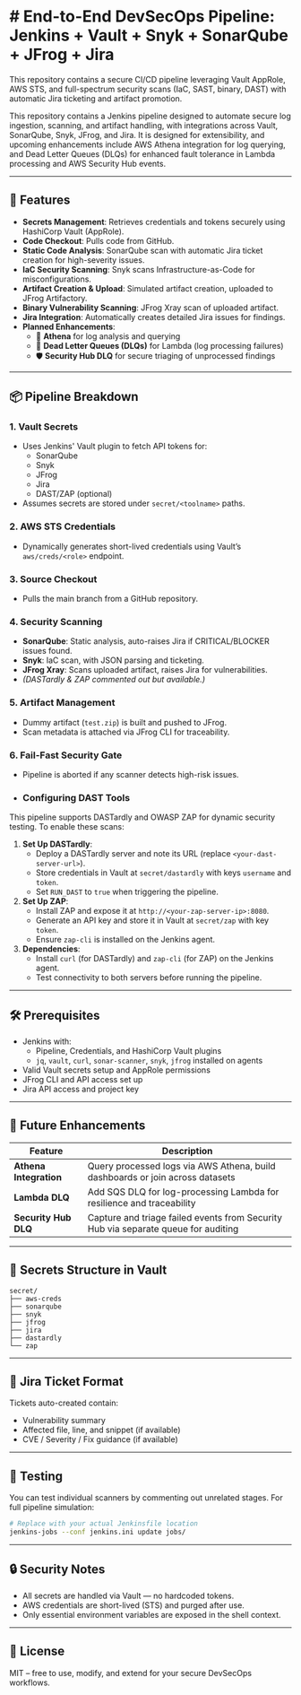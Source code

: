 # # End-to-End DevSecOps Pipeline: Jenkins + Vault + Snyk + SonarQube + JFrog + Jira

This repository contains a secure CI/CD pipeline leveraging Vault AppRole, AWS STS, and full-spectrum security scans (IaC, SAST, binary, DAST) with automatic Jira ticketing and artifact promotion.


This repository contains a Jenkins pipeline designed to automate secure log ingestion, scanning, and artifact handling, with integrations across Vault, SonarQube, Snyk, JFrog, and Jira. It is designed for extensibility, and upcoming enhancements include AWS Athena integration for log querying, and Dead Letter Queues (DLQs) for enhanced fault tolerance in Lambda processing and AWS Security Hub events.

---

## 🔐 Features

- **Secrets Management**: Retrieves credentials and tokens securely using HashiCorp Vault (AppRole).
- **Code Checkout**: Pulls code from GitHub.
- **Static Code Analysis**: SonarQube scan with automatic Jira ticket creation for high-severity issues.
- **IaC Security Scanning**: Snyk scans Infrastructure-as-Code for misconfigurations.
- **Artifact Creation & Upload**: Simulated artifact creation, uploaded to JFrog Artifactory.
- **Binary Vulnerability Scanning**: JFrog Xray scan of uploaded artifact.
- **Jira Integration**: Automatically creates detailed Jira issues for findings.
- **Planned Enhancements**:
  - 🧠 **Athena** for log analysis and querying
  - 🔁 **Dead Letter Queues (DLQs)** for Lambda (log processing failures)
  - 🛡️ **Security Hub DLQ** for secure triaging of unprocessed findings

---

## 📦 Pipeline Breakdown

### 1. **Vault Secrets**
- Uses Jenkins' Vault plugin to fetch API tokens for:
  - SonarQube
  - Snyk
  - JFrog
  - Jira
  - DAST/ZAP (optional)
- Assumes secrets are stored under `secret/<toolname>` paths.

### 2. **AWS STS Credentials**
- Dynamically generates short-lived credentials using Vault’s `aws/creds/<role>` endpoint.

### 3. **Source Checkout**
- Pulls the main branch from a GitHub repository.

### 4. **Security Scanning**
- **SonarQube**: Static analysis, auto-raises Jira if CRITICAL/BLOCKER issues found.
- **Snyk**: IaC scan, with JSON parsing and ticketing.
- **JFrog Xray**: Scans uploaded artifact, raises Jira for vulnerabilities.
- *(DASTardly & ZAP commented out but available.)*

### 5. **Artifact Management**
- Dummy artifact (`test.zip`) is built and pushed to JFrog.
- Scan metadata is attached via JFrog CLI for traceability.

### 6. **Fail-Fast Security Gate**
- Pipeline is aborted if any scanner detects high-risk issues.

- ### Configuring DAST Tools
This pipeline supports DASTardly and OWASP ZAP for dynamic security testing. To enable these scans:
1. **Set Up DASTardly**:
   - Deploy a DASTardly server and note its URL (replace `<your-dast-server-url>`).
   - Store credentials in Vault at `secret/dastardly` with keys `username` and `token`.
   - Set `RUN_DAST` to `true` when triggering the pipeline.
2. **Set Up ZAP**:
   - Install ZAP and expose it at `http://<your-zap-server-ip>:8080`.
   - Generate an API key and store it in Vault at `secret/zap` with key `token`.
   - Ensure `zap-cli` is installed on the Jenkins agent.
3. **Dependencies**:
   - Install `curl` (for DASTardly) and `zap-cli` (for ZAP) on the Jenkins agent.
   - Test connectivity to both servers before running the pipeline.

---

## 🛠️ Prerequisites

- Jenkins with:
  - Pipeline, Credentials, and HashiCorp Vault plugins
  - `jq`, `vault`, `curl`, `sonar-scanner`, `snyk`, `jfrog` installed on agents
- Valid Vault secrets setup and AppRole permissions
- JFrog CLI and API access set up
- Jira API access and project key

---

## 🚀 Future Enhancements

| Feature | Description |
|--------|-------------|
| **Athena Integration** | Query processed logs via AWS Athena, build dashboards or join across datasets |
| **Lambda DLQ** | Add SQS DLQ for log-processing Lambda for resilience and traceability |
| **Security Hub DLQ** | Capture and triage failed events from Security Hub via separate queue for auditing |

---

## 📁 Secrets Structure in Vault

```text
secret/
├── aws-creds
├── sonarqube
├── snyk
├── jfrog
├── jira
├── dastardly
└── zap
```

---

## 🧩 Jira Ticket Format

Tickets auto-created contain:
- Vulnerability summary
- Affected file, line, and snippet (if available)
- CVE / Severity / Fix guidance (if available)

---

## 🧪 Testing

You can test individual scanners by commenting out unrelated stages. For full pipeline simulation:
```bash
# Replace with your actual Jenkinsfile location
jenkins-jobs --conf jenkins.ini update jobs/
```

---

## 🔒 Security Notes

- All secrets are handled via Vault — no hardcoded tokens.
- AWS credentials are short-lived (STS) and purged after use.
- Only essential environment variables are exposed in the shell context.

---

## 📃 License

MIT – free to use, modify, and extend for your secure DevSecOps workflows.
